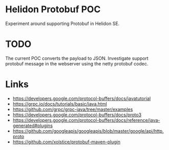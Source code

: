 # Helidon Protobuf POC

Experiment around supporting Protobuf in Helidon SE.

# TODO

The current POC converts the payload to JSON. Investigate support protobuf message
 in the webserver using the netty protobuf codec.

# Links

- https://developers.google.com/protocol-buffers/docs/javatutorial
- https://grpc.io/docs/tutorials/basic/java.html
- https://github.com/grpc/grpc-java/tree/master/examples
- https://developers.google.com/protocol-buffers/docs/proto3
- https://developers.google.com/protocol-buffers/docs/reference/java-generated#plugins
- https://github.com/googleapis/googleapis/blob/master/google/api/http.proto
- https://github.com/xolstice/protobuf-maven-plugin